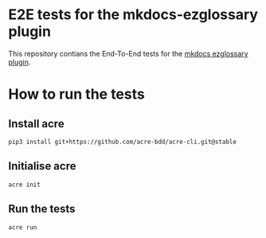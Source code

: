 # E2E tests for the mkdocs-ezglossary plugin

This repository contians the End-To-End tests for the
[mkdocs ezglossary plugin](https://github.com/realtimeprojects/mkdocs-ezglossary).

# How to run the tests

## Install acre

    pip3 install git+https://github.com/acre-bdd/acre-cli.git@stable

## Initialise acre

    acre init

## Run the tests

    acre run
